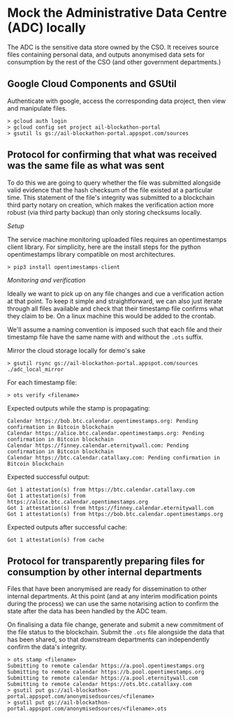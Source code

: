 # Mock the Administrative Data Centre (ADC) locally

The ADC is the sensitive data store owned by the CSO. It receives source files containing personal data, and outputs anonymised data sets for consumption by the rest of the CSO (and other government departments.)

## Google Cloud Components and GSUtil

Authenticate with google, access the corresponding data project, then view and manipulate files.

```
> gcloud auth login
> gcloud config set project ail-blockathon-portal
> gsutil ls gs://ail-blockathon-portal.appspot.com/sources
```

## Protocol for confirming that what was received was the same file as what was sent

To do this we are going to query whether the file was submitted alongside valid evidence that the hash checksum of the file existed at a particular time. This statement of the file's integrity was submitted to a blockchain third party notary on creation, which makes the verification action more robust (via third party backup) than only storing checksums locally.

*Setup*

The service machine monitoring uploaded files requires an opentimestamps client library. For simplicity, here are the install steps for the python opentimestamps library compatible on most architectures.

```
> pip3 install opentimestamps-client
```

*Monitoring and verification*

Ideally we want to pick up on any file changes and cue a verification action at that point. To keep it simple and straightforward, we can also just iterate through all files available and check that their timestamp file confirms what they claim to be. On a linux machine this would be added to the crontab.

We'll assume a naming convention is imposed such that each file and their timestamp file have the same name with and without the `.ots` suffix.

Mirror the cloud storage locally for demo's sake
```
> gsutil rsync gs://ail-blockathon-portal.appspot.com/sources ./adc_local_mirror
```

For each timestamp file:
```
> ots verify <filename>
```

Expected outputs while the stamp is propagating:
```
Calendar https://bob.btc.calendar.opentimestamps.org: Pending confirmation in Bitcoin blockchain
Calendar https://alice.btc.calendar.opentimestamps.org: Pending confirmation in Bitcoin blockchain
Calendar https://finney.calendar.eternitywall.com: Pending confirmation in Bitcoin blockchain
Calendar https://btc.calendar.catallaxy.com: Pending confirmation in Bitcoin blockchain
```

Expected successful output:
```
Got 1 attestation(s) from https://btc.calendar.catallaxy.com
Got 1 attestation(s) from https://alice.btc.calendar.opentimestamps.org
Got 1 attestation(s) from https://finney.calendar.eternitywall.com
Got 1 attestation(s) from https://bob.btc.calendar.opentimestamps.org
```

Expected outputs after successful cache:
```
Got 1 attestation(s) from cache
```

## Protocol for transparently preparing files for consumption by other internal departments

Files that have been anonymised are ready for dissemination to other internal departments. At this point (and at any interim modification points during the process) we can use the same notarising action to confirm the state after the data has been handled by the ADC team.

On finalising a data file change, generate and submit a new commitment of the file status to the blockchain. Submit the `.ots` file alongside the data that has been shared, so that downstream departments can independently confirm the data's integrity.
```
> ots stamp <filename>
Submitting to remote calendar https://a.pool.opentimestamps.org
Submitting to remote calendar https://b.pool.opentimestamps.org
Submitting to remote calendar https://a.pool.eternitywall.com
Submitting to remote calendar https://ots.btc.catallaxy.com
> gsutil put gs://ail-blockathon-portal.appspot.com/anonymisedsources/<filename>
> gsutil put gs://ail-blockathon-portal.appspot.com/anonymisedsources/<filename>.ots
```
